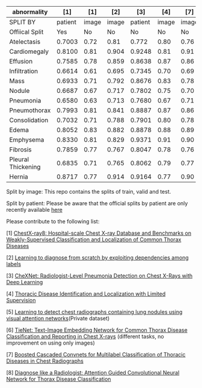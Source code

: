 |abnormality        |[1]    |[1]    |[2]    |[3]      |[4]   |[7]   |[9]    |
|-------------------|-------|------ |-------|---------|------|------|------ |
|SPLIT BY           |patient|image  |image  |patient  |image |image |image  |
|Offiical Split     |Yes    |No     |No     |No       |No    |No    |No     |
|Atelectasis        |0.7003 |0.72   |0.81   |0.772    |0.80  |0.76  |0.853  |
|Cardiomegaly       |0.8100 |0.81   |0.904  |0.9248   |0.81  |0.91  |0.939  |
|Effusion           |0.7585 |0.78   |0.859  |0.8638   |0.87  |0.86  |0.903  |
|Infiltration       |0.6614 |0.61   |0.695  |0.7345   |0.70  |0.69  |0.754  |
|Mass               |0.6933 |0.71   |0.792  |0.8676   |0.83  |0.78  |0.902  |
|Nodule             |0.6687 |0.67   |0.717  |0.7802   |0.75  |0.70  |0.828  |
|Pneumonia          |0.6580 |0.63   |0.713  |0.7680   |0.67  |0.71  |0.774  |
|Pneumothorax       |0.7993 |0.81   |0.841  |0.8887   |0.87  |0.86  |0.921  |
|Consolidation      |0.7032 |0.71   |0.788  |0.7901   |0.80  |0.78  |0.842  |
|Edema              |0.8052 |0.83   |0.882  |0.8878   |0.88  |0.89  |0.924  |
|Emphysema          |0.8330 |0.81   |0.829  |0.9371   |0.91  |0.90  |0.932  |
|Fibrosis           |0.7859 |0.77   |0.767  |0.8047   |0.78  |0.76  |0.864  |
|Pleural Thickening |0.6835 |0.71   |0.765  |0.8062   |0.79  |0.77  |0.837  |
|Hernia             |0.8717 |0.77   |0.914  |0.9164   |0.77  |0.90  |0.921  |

Split by image: This repo contains the splits of train, valid and test.

Split by patient: Please be aware that the official splits by patient are only recently available [here](https://nihcc.app.box.com/v/ChestXray-NIHCC)

Please contribute to the following list:

[1] [ChestX-ray8: Hospital-scale Chest X-ray Database and Benchmarks on Weakly-Supervised Classification and Localization of Common Thorax Diseases](https://arxiv.org/abs/1705.02315)

[2] [Learning to diagnose from scratch by exploiting dependencies among labels](https://arxiv.org/abs/1710.10501)

[3] [CheXNet: Radiologist-Level Pneumonia Detection on Chest X-Rays with Deep Learning](https://arxiv.org/abs/1711.05225)

[4] [Thoracic Disease Identification and Localization with Limited Supervision](https://arxiv.org/abs/1711.06373)

[5] [Learning to detect chest radiographs containing lung nodules using visual attention networks](https://arxiv.org/abs/1712.00996)(Private dataset)

[6] [TieNet: Text-Image Embedding Network for Common Thorax Disease Classification and Reporting in Chest X-rays](https://arxiv.org/abs/1801.04334) (different tasks, no improvement on using only images)

[7] [Boosted Cascaded Convnets for Multilabel Classification of Thoracic Diseases in Chest Radiographs](https://arxiv.org/abs/1711.08760)

[8] [Diagnose like a Radiologist: Attention Guided Convolutional Neural Network for Thorax Disease Classification](https://arxiv.org/abs/1801.09927)

